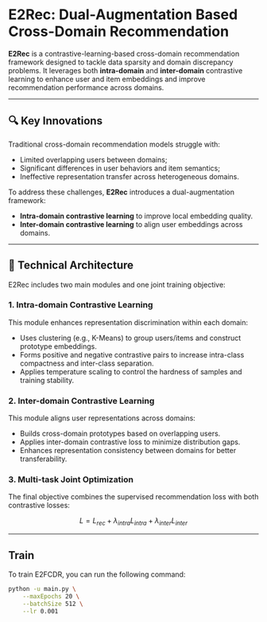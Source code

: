 # E2Rec: Dual-Augmentation Based Cross-Domain Recommendation

**E2Rec** is a contrastive-learning-based cross-domain recommendation framework designed to tackle data sparsity and domain discrepancy problems. It leverages both **intra-domain** and **inter-domain** contrastive learning to enhance user and item embeddings and improve recommendation performance across domains.

---

## 🔍 Key Innovations

Traditional cross-domain recommendation models struggle with:
- Limited overlapping users between domains;
- Significant differences in user behaviors and item semantics;
- Ineffective representation transfer across heterogeneous domains.

To address these challenges, **E2Rec** introduces a dual-augmentation framework:
- **Intra-domain contrastive learning** to improve local embedding quality.
- **Inter-domain contrastive learning** to align user embeddings across domains.

---

## 🧠 Technical Architecture

E2Rec includes two main modules and one joint training objective:

### 1. Intra-domain Contrastive Learning

This module enhances representation discrimination within each domain:

- Uses clustering (e.g., K-Means) to group users/items and construct prototype embeddings.
- Forms positive and negative contrastive pairs to increase intra-class compactness and inter-class separation.
- Applies temperature scaling to control the hardness of samples and training stability.

### 2. Inter-domain Contrastive Learning

This module aligns user representations across domains:

- Builds cross-domain prototypes based on overlapping users.
- Applies inter-domain contrastive loss to minimize distribution gaps.
- Enhances representation consistency between domains for better transferability.

### 3. Multi-task Joint Optimization

The final objective combines the supervised recommendation loss with both contrastive losses:

$$
L = L_{rec} + \lambda_{intra} L_{intra} + \lambda_{inter} L_{inter}
$$

---

## Train

To train E2FCDR, you can run the following command:

```bash
python -u main.py \
    --maxEpochs 20 \
    --batchSize 512 \
    --lr 0.001